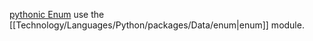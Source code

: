 [pythonic Enum](https://web.archive.org/web/20230128203556/https://www.cosmicpython.com/blog/2020-10-27-i-hate-enums.html)
use the [[Technology/Languages/Python/packages/Data/enum|enum]] module.
